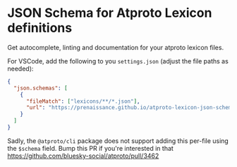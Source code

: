 # JSON Schema for Atproto Lexicon definitions

Get autocomplete, linting and documentation for your atproto lexicon files.

For VSCode, add the following to you `settings.json` (adjust the file paths as needed):

```json
{
  "json.schemas": [
    {
      "fileMatch": ["lexicons/**/*.json"],
      "url": "https://prenaissance.github.io/atproto-lexicon-json-schema/v1.json"
    }
  ]
}
```

Sadly, the `@atproto/cli` package does not support adding this per-file using the `$schema` field. Bump this PR if you're interested in that https://github.com/bluesky-social/atproto/pull/3462
